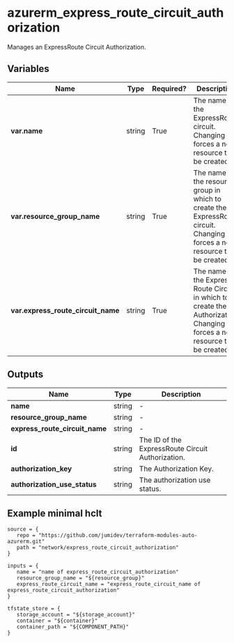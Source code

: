 # azurerm_express_route_circuit_authorization

Manages an ExpressRoute Circuit Authorization.

## Variables

| Name | Type | Required? |  Description |
| ---- | ---- | --------- |  ----------- |
| **var.name** | string | True | The name of the ExpressRoute circuit. Changing this forces a new resource to be created. | 
| **var.resource_group_name** | string | True | The name of the resource group in which to create the ExpressRoute circuit. Changing this forces a new resource to be created. | 
| **var.express_route_circuit_name** | string | True | The name of the Express Route Circuit in which to create the Authorization. Changing this forces a new resource to be created. | 



## Outputs

| Name | Type | Description |
| ---- | ---- | --------- | 
| **name** | string  | - | 
| **resource_group_name** | string  | - | 
| **express_route_circuit_name** | string  | - | 
| **id** | string  | The ID of the ExpressRoute Circuit Authorization. | 
| **authorization_key** | string  | The Authorization Key. | 
| **authorization_use_status** | string  | The authorization use status. | 

## Example minimal hclt

```hcl
source = {
   repo = "https://github.com/jumidev/terraform-modules-auto-azurerm.git" 
   path = "network/express_route_circuit_authorization" 
}

inputs = {
   name = "name of express_route_circuit_authorization" 
   resource_group_name = "${resource_group}" 
   express_route_circuit_name = "express_route_circuit_name of express_route_circuit_authorization" 
}

tfstate_store = {
   storage_account = "${storage_account}" 
   container = "${container}" 
   container_path = "${COMPONENT_PATH}" 
}


```